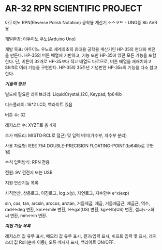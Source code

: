 # AR-32 RPN SCIENTIFIC PROJECT




아두이노 RPN(Reverse Polish Notation) 공학용 계산기 소스코드 - UNO등 8b AVR용

개발환경: 아두이노 우노(Arduino Uno)

개발 목표: 아두이노 우노로 세계최초의 휴대용 공학용 계산기인 HP-35의 현대화 버전을 만든다.
HP-35의 버튼 배열에 기반하고, 기능 또한 HP-35에 있던 모든 기능을 포함한다. 단, 버튼이 32개로
HP-35보다 적고 배열도 다르므로, 버튼 배열을 재배치하고 Shift로 여러 기능을 구현한다.
HP-35의 35주년 기념판인 HP-35s의 기능을 다소 참고한다.


 ***기술적 정보***

빌드에 필요한 라이브러리: LiquidCrystal_I2C, Keypad, fp64lib

디스플레이: 16*2 LCD, 백라이트 있음

버튼 수: 32

레지스터 수: XYZT로 총 4개

추가 메모리: M(STO·RCL로 접근) 및 입력 버퍼(가수부, 지수부 분리)

사용 자료형: IEEE 754 DOUBLE-PRECISION FLOATING-POINT(fp64lib로 구현됨)

수식 입력방식: RPN 전용

전원: 9V 건전지 또는 USB

지원 연산기능 목록

사칙연산, 상용로그, 이진로그, log_x(y), 자연로그, 지수함수 e^x(exp)

sin, cos, tan, arcsin, arccos, arctan, 거듭제곱, 제곱, 거듭제곱근, 제곱근, 역수,
rad<->deg 변환, km<->mile 변환, l<->gal(US) 변환, kg<->lb(US) 변환, 섭씨<->화씨 변환, mm<->in 변환.

***지원 기능 목록***

레지스터 값 유무 표시, 메모리 값 유무 표시, 결과/입력 표시, 쉬프트 입력 및 표시,
레지스터 값 Roll(순차 이동), 오류 메시지 표시, 백라이트 ON/OFF.
